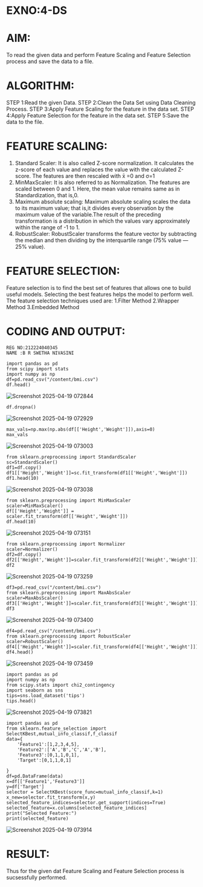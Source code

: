 # EXNO:4-DS
# AIM:
To read the given data and perform Feature Scaling and Feature Selection process and save the
data to a file.

# ALGORITHM:
STEP 1:Read the given Data.
STEP 2:Clean the Data Set using Data Cleaning Process.
STEP 3:Apply Feature Scaling for the feature in the data set.
STEP 4:Apply Feature Selection for the feature in the data set.
STEP 5:Save the data to the file.

# FEATURE SCALING:
1. Standard Scaler: It is also called Z-score normalization. It calculates the z-score of each value and replaces the value with the calculated Z-score. The features are then rescaled with x̄ =0 and σ=1
2. MinMaxScaler: It is also referred to as Normalization. The features are scaled between 0 and 1. Here, the mean value remains same as in Standardization, that is,0.
3. Maximum absolute scaling: Maximum absolute scaling scales the data to its maximum value; that is,it divides every observation by the maximum value of the variable.The result of the preceding transformation is a distribution in which the values vary approximately within the range of -1 to 1.
4. RobustScaler: RobustScaler transforms the feature vector by subtracting the median and then dividing by the interquartile range (75% value — 25% value).

# FEATURE SELECTION:
Feature selection is to find the best set of features that allows one to build useful models. Selecting the best features helps the model to perform well.
The feature selection techniques used are:
1.Filter Method
2.Wrapper Method
3.Embedded Method

# CODING AND OUTPUT:
```
REG NO:212224040345
NAME :B R SWETHA NIVASINI 
```

```
import pandas as pd
from scipy import stats
import numpy as np
df=pd.read_csv("/content/bmi.csv")
df.head()

```

![Screenshot 2025-04-19 072844](https://github.com/user-attachments/assets/9407acef-c4e4-42de-aef3-b0d1b6d50435)


```
df.dropna()
```

![Screenshot 2025-04-19 072929](https://github.com/user-attachments/assets/fb40a273-bbf5-4418-a908-d0136ddb5758)

```
max_vals=np.max(np.abs(df[['Height','Weight']]),axis=0)
max_vals
```

![Screenshot 2025-04-19 073003](https://github.com/user-attachments/assets/5d463e5c-194b-4b7c-a3db-4a7fe09388fd)

```
from sklearn.preprocessing import StandardScaler
sc=StandardScaler()
df1=df.copy()
df1[['Height','Weight']]=sc.fit_transform(df1[['Height','Weight']])
df1.head(10)
```

![Screenshot 2025-04-19 073038](https://github.com/user-attachments/assets/47bc674e-a267-4931-9d98-3e9babfd6f0a)

```
from sklearn.preprocessing import MinMaxScaler
scaler=MinMaxScaler()
df[['Height','Weight']] = scaler.fit_transform(df[['Height','Weight']])
df.head(10)
```

![Screenshot 2025-04-19 073151](https://github.com/user-attachments/assets/ef596a12-2b34-45f3-a678-997e7b25512c)

```
from sklearn.preprocessing import Normalizer
scaler=Normalizer()
df2=df.copy()
df2[['Height','Weight']]=scaler.fit_transform(df2[['Height','Weight']])
df2
```

![Screenshot 2025-04-19 073259](https://github.com/user-attachments/assets/8ece4115-92d7-44f5-a879-f1cbf0666147)

```
df3=pd.read_csv("/content/bmi.csv")
from sklearn.preprocessing import MaxAbsScaler
scaler=MaxAbsScaler()
df3[['Height','Weight']]=scaler.fit_transform(df3[['Height','Weight']])
df3
```

![Screenshot 2025-04-19 073400](https://github.com/user-attachments/assets/a5b43c12-3ffe-4e52-9847-23857b636398)

```
df4=pd.read_csv("/content/bmi.csv")
from sklearn.preprocessing import RobustScaler
scaler=RobustScaler()
df4[['Height','Weight']]=scaler.fit_transform(df4[['Height','Weight']])
df4.head()
```

![Screenshot 2025-04-19 073459](https://github.com/user-attachments/assets/cdc2f553-c72a-43e5-8207-5c3e90541fdb)

```
import pandas as pd
import numpy as np
from scipy.stats import chi2_contingency
import seaborn as sns
tips=sns.load_dataset('tips')
tips.head()
```

![Screenshot 2025-04-19 073821](https://github.com/user-attachments/assets/67b0db78-18f0-4334-8c16-a77f083d04c3)

```
import pandas as pd
from sklearn.feature_selection import SelectKBest,mutual_info_classif,f_classif 
data={
    'Feature1':[1,2,3,4,5],
    'Feature2':['A','B','C','A','B'],
    'Feature3':[0,1,1,0,1],
    'Target':[0,1,1,0,1]

}
df=pd.DataFrame(data)
x=df[['Feature1','Feature3']] 
y=df['Target']
selector = SelectKBest(score_func=mutual_info_classif,k=1)
x_new=selector.fit_transform(x,y)
selected_feature_indices=selector.get_support(indices=True)
selected_feature=x.columns[selected_feature_indices]
print("Selected Feature:")
print(selected_feature)

```

![Screenshot 2025-04-19 073914](https://github.com/user-attachments/assets/43100a6c-c445-4ca8-b486-528c702d6498)



































































































































# RESULT:
Thus for the given dat Feature Scaling and Feature Selection process is sucsessfully performed.
